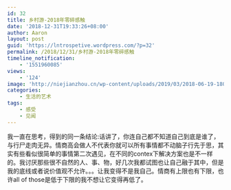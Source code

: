 ```yaml
---
id: 32
title: 乡村游-2018年零碎感触
date: '2018-12-31T19:33:26+08:00'
author: Aaron
layout: post
guid: 'https://lntrospetive.wordpress.com/?p=32'
permalink: /2018/12/31/乡村游-2018年零碎感触
timeline_notification:
    - '1551960085'
views:
    - '124'
image: 'http://niejianzhou.cn/wp-content/uploads/2019/03/2018-06-19-1807421.jpg'
categories:
    - 生活的艺术
tags:
    - 感受
    - 见闻
---
```


我一直在思考，得到的同一条结论:话讲了，你连自己都不知道自己到底是谁了，与行尸走肉无异。情商高会做人不代表你就可以所有事情都不动脑子行先于思，其实有些看似很简单的事情第二次遇见，在不同的contex下解决方案也是不一样的。我讨厌那些很不自然的人、事、物，好几次我都试图也让自己融于其中，但是我的底线或者说价值观不允许。。。让我变得不是我自己。情商有上限也有下限，也许all of those是低于下限的我不想让它变得再低了。